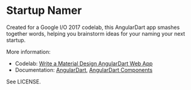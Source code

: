 # Startup Namer

Created for a Google I/O 2017 codelab, this AngularDart app smashes together
words, helping you brainstorm ideas for your naming your next startup.

More information:
* Codelab: [Write a Material Design AngularDart Web App](https://codelabs.developers.google.com/codelabs/your-first-angulardart-web-app/)
* Documentation: [AngularDart](https://webdev.dartlang.org/angular),
  [AngularDart Components](https://webdev.dartlang.org/components)

See LICENSE.
